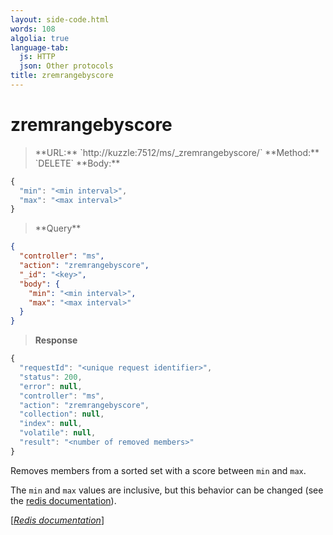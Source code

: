 ```yaml
---
layout: side-code.html
words: 108
algolia: true
language-tab:
  js: HTTP
  json: Other protocols
title: zremrangebyscore
---
```


# zremrangebyscore




<blockquote class="js">
<p>
**URL:** `http://kuzzle:7512/ms/_zremrangebyscore/<key>`  
**Method:** `DELETE`  
**Body:**
</p>
</blockquote>


```js
{
  "min": "<min interval>",
  "max": "<max interval>"
}
```



<blockquote class="json">
<p>
**Query**
</p>
</blockquote>


```json
{
  "controller": "ms",
  "action": "zremrangebyscore",
  "_id": "<key>",
  "body": {
    "min": "<min interval>",
    "max": "<max interval>"
  }
}
```

>**Response**

```javascript
{
  "requestId": "<unique request identifier>",
  "status": 200,
  "error": null,
  "controller": "ms",
  "action": "zremrangebyscore",
  "collection": null,
  "index": null,
  "volatile": null,
  "result": "<number of removed members>"
}
```

Removes members from a sorted set with a score between `min` and `max`.

The `min` and `max` values are inclusive, but this behavior can be changed (see the [redis documentation](https://redis.io/commands/zrangebyscore)).

[[_Redis documentation_]](https://redis.io/commands/zremrangebylex)
